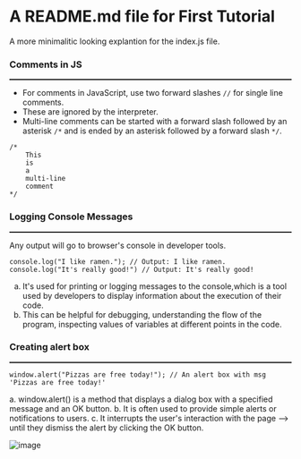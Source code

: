 # A README.md file for First Tutorial

A more minimalitic looking explantion for the index.js file.

### Comments in JS
<hr style="border-top: 1px solid">

- For comments in JavaScript, use two forward slashes `//` for single line comments.
- These are ignored by the interpreter.
- Multi-line comments can be started with a forward slash followed by an asterisk `/*` and is ended by an asterisk followed by a forward slash `*/`.

```
/*
    This
    is
    a
    multi-line
    comment
*/
```

### Logging Console Messages
<hr style="border-top: 1px solid">

Any output will go to browser's console in developer tools.

```
console.log("I like ramen."); // Output: I like ramen.
console.log("It's really good!") // Output: It's really good!
```

<ol type="a">
	<li>It's used for printing or logging messages to the console,which is a tool used by developers to display information about the execution of their code.</li>
	<li>This can be helpful for debugging, understanding the flow of the program, inspecting values of variables at different points in the code.</li>
</ol> 

### Creating alert box
<hr style="border-top: 1px solid">

```
window.alert("Pizzas are free today!"); // An alert box with msg 'Pizzas are free today!'
```

a. window.alert() is a method that displays a dialog box with a specified message and an OK button.
b. It is often used to provide simple alerts or notifications to users.
c. It interrupts the user's interaction with the page 
    --> until they dismiss the alert by clicking the OK button.

![image](https://github.com/akarsh0913/Perpetual-Autodidacticism/assets/134067749/6bac5c1f-aac6-4493-8970-6873ffd9ee83)
